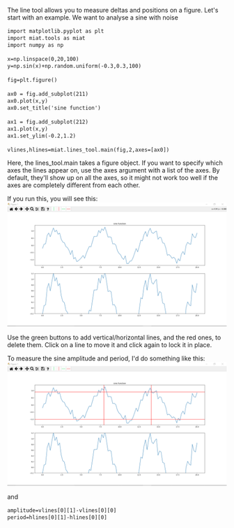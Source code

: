 The line tool allows you to measure deltas and positions on a figure. Let's start with an example. We want to analyse a sine with noise

	import matplotlib.pyplot as plt
	import miat.tools as miat
	import numpy as np

	x=np.linspace(0,20,100)
	y=np.sin(x)+np.random.uniform(-0.3,0.3,100)

	fig=plt.figure()

	ax0 = fig.add_subplot(211)
	ax0.plot(x,y)
	ax0.set_title('sine function')

	ax1 = fig.add_subplot(212)
	ax1.plot(x,y)
	ax1.set_ylim(-0.2,1.2)

	vlines,hlines=miat.lines_tool.main(fig,2,axes=[ax0])

Here, the lines_tool.main takes a figure object. If you want to specify which axes the lines appear on, use the axes argument with a list of the axes. By default, they'll show up on all the axes, so it might not work too well if the axes are completely different from each other.

If you run this, you will see this:
![](https://github.com/CephalonAhmes/miat/blob/main/documentation/Lines/Figure_1.png?raw=true)

Use the green buttons to add vertical/horizontal lines, and the red ones, to delete them. Click on a line to move it and click again to lock it in place.

To measure the sine amplitude and period, I'd do something like this:
![](https://github.com/CephalonAhmes/miat/blob/main/documentation/Lines/Figure_2.png?raw=true)

and 

	amplitude=vlines[0][1]-vlines[0][0]
	period=hlines[0][1]-hlines[0][0]

